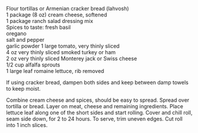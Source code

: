 ---
---

Flour tortillas or Armenian cracker bread (lahvosh)  
1 package (8 oz) cream cheese, softened  
1 package ranch salad dressing mix  
Spices to taste: fresh basil  
oregano  
salt and pepper  
garlic powder 
1 large tomato, very thinly sliced  
4 oz very thinly sliced smoked turkey or ham  
2 oz very thinly sliced Monterey jack or Swiss cheese  
1/2 cup alfalfa sprouts  
1 large leaf romaine lettuce, rib removed  

If using cracker bread, dampen both sides and keep between damp towels to keep moist. 

Combine cream cheese and spices, should be easy to spread. Spread over tortilla or bread. 
Layer on meat, cheese and remaining ingredients. Place lettuce leaf along one of the short sides 
and start rolling. Cover and chill roll, seam side down, for 2 to 24 hours. To serve, trim uneven edges. Cut roll into 1 inch slices.